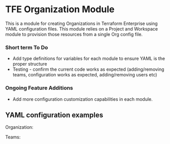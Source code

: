 # TFE Organization Module

This is a module for creating Organizations in Terraform Enterprise using YAML configuration files. This module relies on a Project and Workspace module to provision those resources from a single Org config file.

### Short term To Do

- Add type definitions for variables for each module to ensure YAML is the proper structure
- Testing - confirm the current code works as expected (adding/removing teams, configuration works as expected, adding/removing users etc)

### Ongoing Feature Additions

- Add more configuration customization capabilities in each module.

## YAML configuration examples

Organization:

Teams:
